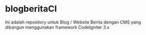 # blogberitaCI
Ini adalah repository untuk Blog / Website Berita dengan CMS yang dibangun menggunakan framework CodeIgniter 3.x